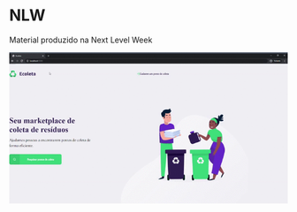 # NLW
 Material produzido na Next Level Week
 
 
![SITE ECOLETA](https://github.com/queilacr/Ecoleta_NLW/blob/master/Ecoleta%20_nlw.gif)
